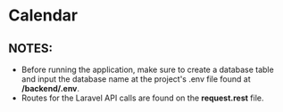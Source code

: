 # Calendar

## NOTES:
- Before running the application, make sure to create a database table and input the database name at the project's .env file found at <strong> /backend/.env</strong>. 
- Routes for the Laravel API calls are found on the <strong>request.rest</strong> file.